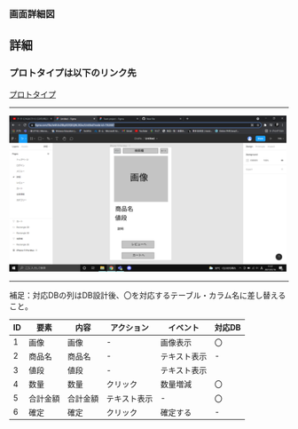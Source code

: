 ### 画面詳細図
## 詳細
### プロトタイプは以下のリンク先
[プロトタイプ](https://www.figma.com/file/Je6h3o28byGOQEGjNL3Gbv/Untitled?node-id=3%3A54)
*****
<img src="../img/スクリーンショット (112).png" width="500">

*****
補足：対応DBの列はDB設計後、〇を対応するテーブル・カラム名に差し替えること。

|ID|要素|内容|アクション|イベント|対応DB|
|--|----|----|----------|--------|-----|
|1|画像|画像|-|画像表示|〇|
|2|商品名|商品名|-|テキスト表示|-|
|3|値段|値段|-|テキスト表示||
|4|数量|数量|クリック|数量増減|〇|
|5|合計金額|合計金額|テキスト表示|-|〇|
|6|確定|確定|クリック|確定する|-|
